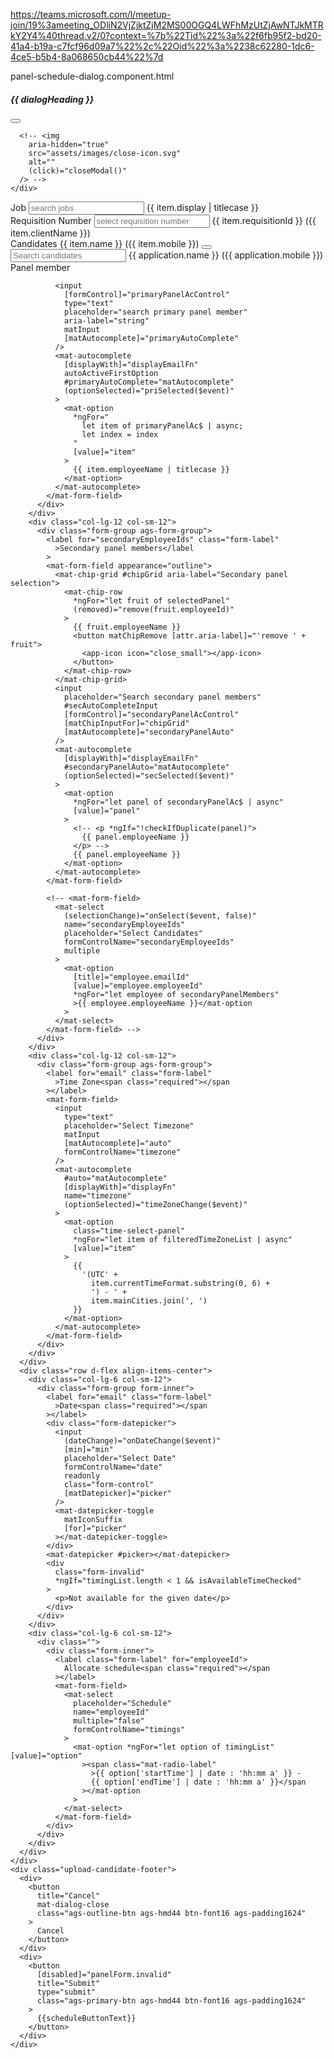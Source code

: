 https://teams.microsoft.com/l/meetup-join/19%3ameeting_ODliN2VjZjktZjM2MS00OGQ4LWFhMzUtZjAwNTJkMTRkY2Y4%40thread.v2/0?context=%7b%22Tid%22%3a%22f6fb95f2-bd20-41a4-b19a-c7fcf96d09a7%22%2c%22Oid%22%3a%2238c62280-1dc6-4ce5-b5b4-8a068650cb44%22%7d

panel-schedule-dialog.component.html

<div class="upload-candidate-modal">
  <div class="upload-candidate-header">
    <h5 class="heading-text">
      {{ dialogHeading }}
    </h5>
    <div>
      <button class="close-btn" (click)="closeModal()">
        <app-icon class="app-icon" icon="close"></app-icon>
      </button>

      <!-- <img
        aria-hidden="true"
        src="assets/images/close-icon.svg"
        alt=""
        (click)="closeModal()"
      /> -->
    </div>
  </div>
  <form [formGroup]="panelForm" (ngSubmit)="onSubmit()">
    <div class="upload-candidate-body">
      <div class="row">
        <div class="col-lg-12 col-sm-12">
          <div class="form-group ags-form-group">
            <label for="assignor" class="form-label"
              >Job<span class="required"></span
            ></label>
            <mat-form-field>
              <!-- <mat-select placeholder="Select Job" formControlName="jobId">
                <mat-option
                  [title]="job.jobTitle"
                  *ngFor="let job of jobs"
                  [value]="job.id"
                  >{{ job.display }}</mat-option
                >
              </mat-select> -->
              <input
                [formControl]="jobAcControl"
                type="text"
                placeholder="search jobs"
                aria-label="string"
                matInput
                [matAutocomplete]="jobAutoComplete"
              />
              <mat-autocomplete
                [displayWith]="displayJobFn"
                autoActiveFirstOption
                #jobAutoComplete="matAutocomplete"
                (optionSelected)="jobSelected($event)"
              >
                <mat-option
                  *ngFor="let item of jobAc$ | async; let index = index"
                  [value]="item"
                >
                  {{ item.display | titlecase }}
                </mat-option>
              </mat-autocomplete>
            </mat-form-field>
          </div>
        </div>
        <div class="col-lg-12 col-sm-12">
          <div class="form-group ags-form-group">
            <label for="assignor" class="form-label"
              >Requisition Number<span class="required"></span
            ></label>
            <mat-form-field>
              <!-- <mat-select placeholder="Select Job" formControlName="jobId">
                <mat-option
                  [title]="job.jobTitle"
                  *ngFor="let job of jobs"
                  [value]="job.id"
                  >{{ job.display }}</mat-option
                >
              </mat-select> -->
              <input
                [formControl]="reqAcControl"
                type="text"
                placeholder="select requisition number"
                aria-label="string"
                matInput
                [matAutocomplete]="reqAutoComplete"
              />
              <mat-autocomplete
                autoActiveFirstOption
                #reqAutoComplete="matAutocomplete"
                (optionSelected)="reqSelected($event)"
              >
                <mat-option
                  *ngFor="let item of reqAc$"
                  [value]="item.requisitionId"
                >
                   {{ item.requisitionId }} ({{ item.clientName }})
                </mat-option>
              </mat-autocomplete>
            </mat-form-field>
          </div>
        </div>
        <div class="col-lg-12 col-sm-12">
          <div class="form-group ags-form-group">
            <label for="assignor" class="form-label"
              >Candidates<span class="required"></span
            ></label>
            <mat-form-field>
              <!-- <mat-select
                placeholder="Select Candidates"
                formControlName="applicationIds"
                multiple
              >
                <mat-option
                  [title]="application.email"
                  *ngFor="let application of applicationList"
                  [value]="application.applicationId"
                  >{{ application.fullName }}{{application.mobile}}</mat-option
                >
              </mat-select> -->
              <mat-chip-grid
                #candidateChipGrid
                aria-label="Candidate selection"
              >
                <mat-chip-row
                  *ngFor="let item of selectedCandidates"
                  (removed)="removec(item.id)"
                >
                  {{ item.name }} ({{ item.mobile }})
                  <button matChipRemove [attr.aria-label]="'remove ' + item">
                    <app-icon icon="close_small"></app-icon>
                  </button>
                </mat-chip-row>
              </mat-chip-grid>
              <input
                placeholder="Search candidates"
                #candidateAutoCompleteInput
                [formControl]="applicationAcControl"
                [matChipInputFor]="candidateChipGrid"
                [matAutocomplete]="candidateAuto"
              />
              <mat-autocomplete
                [displayWith]="displayFullNameFn"
                #candidateAuto="matAutocomplete"
                (optionSelected)="candidateSelected($event)"
              >
                <mat-option
                  *ngFor="let application of applicationAc$ | async"
                  [value]="application"
                >
                  <!-- <p *ngIf="!checkIfDuplicate(panel)">
                    {{ panel.employeeName }}
                  </p> -->
                  {{ application.name }} ({{ application.mobile }})
                </mat-option>
              </mat-autocomplete>
            </mat-form-field>
          </div>
        </div>
        <div class="col-lg-12 col-sm-12">
          <div class="form-inner">
            <label class="form-label" for="employeeId">
              Panel member<span class="required"></span
            ></label>
            <mat-form-field>
              <!-- <mat-select
                (selectionChange)="onSelect($event, true)"
                placeholder="Select panel member"
                name="employeeId"
                multiple="false"
                formControlName="employeeId"
              >
                <mat-option
                  [title]="employee.emailId"
                  [value]="employee.employeeId"
                  *ngFor="let employee of panelMembers"
                  >{{ employee.employeeName }}</mat-option
                >
              </mat-select> -->

              <input
                [formControl]="primaryPanelAcControl"
                type="text"
                placeholder="search primary panel member"
                aria-label="string"
                matInput
                [matAutocomplete]="primaryAutoComplete"
              />
              <mat-autocomplete
                [displayWith]="displayEmailFn"
                autoActiveFirstOption
                #primaryAutoComplete="matAutocomplete"
                (optionSelected)="priSelected($event)"
              >
                <mat-option
                  *ngFor="
                    let item of primaryPanelAc$ | async;
                    let index = index
                  "
                  [value]="item"
                >
                  {{ item.employeeName | titlecase }}
                </mat-option>
              </mat-autocomplete>
            </mat-form-field>
          </div>
        </div>
        <div class="col-lg-12 col-sm-12">
          <div class="form-group ags-form-group">
            <label for="secondaryEmployeeIds" class="form-label"
              >Secondary panel members</label
            >
            <mat-form-field appearance="outline">
              <mat-chip-grid #chipGrid aria-label="Secondary panel selection">
                <mat-chip-row
                  *ngFor="let fruit of selectedPanel"
                  (removed)="remove(fruit.employeeId)"
                >
                  {{ fruit.employeeName }}
                  <button matChipRemove [attr.aria-label]="'remove ' + fruit">
                    <app-icon icon="close_small"></app-icon>
                  </button>
                </mat-chip-row>
              </mat-chip-grid>
              <input
                placeholder="Search secondary panel members"
                #secAutoCompleteInput
                [formControl]="secondaryPanelAcControl"
                [matChipInputFor]="chipGrid"
                [matAutocomplete]="secondaryPanelAuto"
              />
              <mat-autocomplete
                [displayWith]="displayEmailFn"
                #secondaryPanelAuto="matAutocomplete"
                (optionSelected)="secSelected($event)"
              >
                <mat-option
                  *ngFor="let panel of secondaryPanelAc$ | async"
                  [value]="panel"
                >
                  <!-- <p *ngIf="!checkIfDuplicate(panel)">
                    {{ panel.employeeName }}
                  </p> -->
                  {{ panel.employeeName }}
                </mat-option>
              </mat-autocomplete>
            </mat-form-field>

            <!-- <mat-form-field>
              <mat-select
                (selectionChange)="onSelect($event, false)"
                name="secondaryEmployeeIds"
                placeholder="Select Candidates"
                formControlName="secondaryEmployeeIds"
                multiple
              >
                <mat-option
                  [title]="employee.emailId"
                  [value]="employee.employeeId"
                  *ngFor="let employee of secondaryPanelMembers"
                  >{{ employee.employeeName }}</mat-option
                >
              </mat-select>
            </mat-form-field> -->
          </div>
        </div>
        <div class="col-lg-12 col-sm-12">
          <div class="form-group ags-form-group">
            <label for="email" class="form-label"
              >Time Zone<span class="required"></span
            ></label>
            <mat-form-field>
              <input
                type="text"
                placeholder="Select Timezone"
                matInput
                [matAutocomplete]="auto"
                formControlName="timezone"
              />
              <mat-autocomplete
                #auto="matAutocomplete"
                [displayWith]="displayFn"
                name="timezone"
                (optionSelected)="timeZoneChange($event)"
              >
                <mat-option
                  class="time-select-panel"
                  *ngFor="let item of filteredTimeZoneList | async"
                  [value]="item"
                >
                  {{
                    '(UTC' +
                      item.currentTimeFormat.substring(0, 6) +
                      ') - ' +
                      item.mainCities.join(', ')
                  }}
                </mat-option>
              </mat-autocomplete>
            </mat-form-field>
          </div>
        </div>
      </div>
      <div class="row d-flex align-items-center">
        <div class="col-lg-6 col-sm-12">
          <div class="form-group form-inner">
            <label for="email" class="form-label"
              >Date<span class="required"></span
            ></label>
            <div class="form-datepicker">
              <input
                (dateChange)="onDateChange($event)"
                [min]="min"
                placeholder="Select Date"
                formControlName="date"
                readonly
                class="form-control"
                [matDatepicker]="picker"
              />
              <mat-datepicker-toggle
                matIconSuffix
                [for]="picker"
              ></mat-datepicker-toggle>
            </div>
            <mat-datepicker #picker></mat-datepicker>
            <div
              class="form-invalid"
              *ngIf="timingList.length < 1 && isAvailableTimeChecked"
            >
              <p>Not available for the given date</p>
            </div>
          </div>
        </div>
        <div class="col-lg-6 col-sm-12">
          <div class="">
            <div class="form-inner">
              <label class="form-label" for="employeeId">
                Allocate schedule<span class="required"></span
              ></label>
              <mat-form-field>
                <mat-select
                  placeholder="Schedule"
                  name="employeeId"
                  multiple="false"
                  formControlName="timings"
                >
                  <mat-option *ngFor="let option of timingList" [value]="option"
                    ><span class="mat-radio-label"
                      >{{ option['startTime'] | date : 'hh:mm a' }} -
                      {{ option['endTime'] | date : 'hh:mm a' }}</span
                    ></mat-option
                  >
                </mat-select>
              </mat-form-field>
            </div>
          </div>
        </div>
      </div>
    </div>
    <div class="upload-candidate-footer">
      <div>
        <button
          title="Cancel"
          mat-dialog-close
          class="ags-outline-btn ags-hmd44 btn-font16 ags-padding1624"
        >
          Cancel
        </button>
      </div>
      <div>
        <button
          [disabled]="panelForm.invalid"
          title="Submit"
          type="submit"
          class="ags-primary-btn ags-hmd44 btn-font16 ags-padding1624"
        >
          {{scheduleButtonText}}
        </button>
      </div>
    </div>
  </form>
</div>
